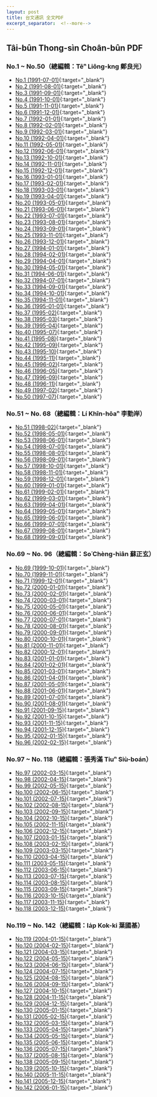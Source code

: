 ```yaml
---
layout: post
title: 台文通訊 全文PDF
excerpt_separator:  <!--more-->
---
```


## Tâi-bûn Thong-sìn Choân-bûn PDF

### No.1 ~ No.50（總編輯：Tēⁿ Liông-kng 鄭良光）

* [No.1 (1991-07-01)](/pdf/%E5%8F%B0%E6%96%87%E9%80%9A%E8%A8%8A_1991-07-01_No1.pdf){:target="_blank"}
* [No.2 (1991-08-01)](/pdf/%E5%8F%B0%E6%96%87%E9%80%9A%E8%A8%8A_1991-08-01_No2.pdf){:target="_blank"}
* [No.3 (1991-09-01)](/pdf/%E5%8F%B0%E6%96%87%E9%80%9A%E8%A8%8A_1991-09-01_No3.pdf){:target="_blank"}
* [No.4 (1991-10-01)](/pdf/%E5%8F%B0%E6%96%87%E9%80%9A%E8%A8%8A_1991-10-01_No4.pdf){:target="_blank"}
* [No.5 (1991-11-01)](/pdf/%E5%8F%B0%E6%96%87%E9%80%9A%E8%A8%8A_1991-11-01_No5.pdf){:target="_blank"}
* [No.6 (1991-12-01)](/pdf/%E5%8F%B0%E6%96%87%E9%80%9A%E8%A8%8A_1991-12-01_No6.pdf){:target="_blank"}
* [No.7 (1992-01-01)](/pdf/%E5%8F%B0%E6%96%87%E9%80%9A%E8%A8%8A_1992-01-01_No7.pdf){:target="_blank"}
* [No.8 (1992-02-01)](/pdf/%E5%8F%B0%E6%96%87%E9%80%9A%E8%A8%8A_1992-02-01_No8.pdf){:target="_blank"}
* [No.9 (1992-03-01)](/pdf/%E5%8F%B0%E6%96%87%E9%80%9A%E8%A8%8A_1992-03-01_No9.pdf){:target="_blank"}
* [No.10 (1992-04-01)](/pdf/%E5%8F%B0%E6%96%87%E9%80%9A%E8%A8%8A_1992-04-01_No10.pdf){:target="_blank"}
* [No.11 (1992-05-01)](/pdf/%E5%8F%B0%E6%96%87%E9%80%9A%E8%A8%8A_1992-05-01_No11.pdf){:target="_blank"}
* [No.12 (1992-06-01)](/pdf/%E5%8F%B0%E6%96%87%E9%80%9A%E8%A8%8A_1992-06-01_No12.pdf){:target="_blank"}
* [No.13 (1992-10-01)](/pdf/%E5%8F%B0%E6%96%87%E9%80%9A%E8%A8%8A_1992-10-01_No13.pdf){:target="_blank"}
* [No.14 (1992-11-01)](/pdf/%E5%8F%B0%E6%96%87%E9%80%9A%E8%A8%8A_1992-11-01_No14.pdf){:target="_blank"}
* [No.15 (1992-12-01)](/pdf/%E5%8F%B0%E6%96%87%E9%80%9A%E8%A8%8A_1992-12-01_No15.pdf){:target="_blank"}
* [No.16 (1993-01-01)](/pdf/%E5%8F%B0%E6%96%87%E9%80%9A%E8%A8%8A_1993-01-01_No16.pdf){:target="_blank"}
* [No.17 (1993-02-01)](/pdf/%E5%8F%B0%E6%96%87%E9%80%9A%E8%A8%8A_1993-02-01_No17.pdf){:target="_blank"}
* [No.18 (1993-03-01)](/pdf/%E5%8F%B0%E6%96%87%E9%80%9A%E8%A8%8A_1993-03-01_No18.pdf){:target="_blank"}
* [No.19 (1993-04-01)](/pdf/%E5%8F%B0%E6%96%87%E9%80%9A%E8%A8%8A_1993-04-01_No19.pdf){:target="_blank"}
* [No.20 (1993-05-01)](/pdf/%E5%8F%B0%E6%96%87%E9%80%9A%E8%A8%8A_1993-05-01_No20.pdf){:target="_blank"}
* [No.21 (1993-06-01)](/pdf/%E5%8F%B0%E6%96%87%E9%80%9A%E8%A8%8A_1993-06-01_No21.pdf){:target="_blank"}
* [No.22 (1993-07-01)](/pdf/%E5%8F%B0%E6%96%87%E9%80%9A%E8%A8%8A_1993-07-01_No22.pdf){:target="_blank"}
* [No.23 (1993-08-01)](/pdf/%E5%8F%B0%E6%96%87%E9%80%9A%E8%A8%8A_1993-08-01_No23.pdf){:target="_blank"}
* [No.24 (1993-09-01)](/pdf/%E5%8F%B0%E6%96%87%E9%80%9A%E8%A8%8A_1993-09-01_No24.pdf){:target="_blank"}
* [No.25 (1993-11-01)](/pdf/%E5%8F%B0%E6%96%87%E9%80%9A%E8%A8%8A_1993-11-01_No25.pdf){:target="_blank"}
* [No.26 (1993-12-01)](/pdf/%E5%8F%B0%E6%96%87%E9%80%9A%E8%A8%8A_1993-12-01_No26.pdf){:target="_blank"}
* [No.27 (1994-01-01)](/pdf/%E5%8F%B0%E6%96%87%E9%80%9A%E8%A8%8A_1994-01-01_No27.pdf){:target="_blank"}
* [No.28 (1994-02-01)](/pdf/%E5%8F%B0%E6%96%87%E9%80%9A%E8%A8%8A_1994-02-01_No28.pdf){:target="_blank"}
* [No.29 (1994-04-01)](/pdf/%E5%8F%B0%E6%96%87%E9%80%9A%E8%A8%8A_1994-04-01_No29.pdf){:target="_blank"}
* [No.30 (1994-05-01)](/pdf/%E5%8F%B0%E6%96%87%E9%80%9A%E8%A8%8A_1994-05-01_No30.pdf){:target="_blank"}
* [No.31 (1994-06-01)](/pdf/%E5%8F%B0%E6%96%87%E9%80%9A%E8%A8%8A_1994-06-01_No31.pdf){:target="_blank"}
* [No.32 (1994-07-01)](/pdf/%E5%8F%B0%E6%96%87%E9%80%9A%E8%A8%8A_1994-07-01_No32.pdf){:target="_blank"}
* [No.33 (1994-09-01)](/pdf/%E5%8F%B0%E6%96%87%E9%80%9A%E8%A8%8A_1994-09-01_No33.pdf){:target="_blank"}
* [No.34 (1994-10-01)](/pdf/%E5%8F%B0%E6%96%87%E9%80%9A%E8%A8%8A_1994-10-01_No34.pdf){:target="_blank"}
* [No.35 (1994-11-01)](/pdf/%E5%8F%B0%E6%96%87%E9%80%9A%E8%A8%8A_1994-11-01_No35.pdf){:target="_blank"}
* [No.36 (1995-01-01)](/pdf/%E5%8F%B0%E6%96%87%E9%80%9A%E8%A8%8A_1995-01-01_No36.pdf){:target="_blank"}
* [No.37 (1995-02)](/pdf/%E5%8F%B0%E6%96%87%E9%80%9A%E8%A8%8A_1995-02_No37.pdf){:target="_blank"}
* [No.38 (1995-03)](/pdf/%E5%8F%B0%E6%96%87%E9%80%9A%E8%A8%8A_1995-03_No38.pdf){:target="_blank"}
* [No.39 (1995-04)](/pdf/%E5%8F%B0%E6%96%87%E9%80%9A%E8%A8%8A_1995-04_No39.pdf){:target="_blank"}
* [No.40 (1995-07)](/pdf/%E5%8F%B0%E6%96%87%E9%80%9A%E8%A8%8A_1995-07_No40.pdf){:target="_blank"}
* [No.41 (1995-08)](/pdf/%E5%8F%B0%E6%96%87%E9%80%9A%E8%A8%8A_1995-08_No41.pdf){:target="_blank"}
* [No.42 (1995-09)](/pdf/%E5%8F%B0%E6%96%87%E9%80%9A%E8%A8%8A_1995-09_No42.pdf){:target="_blank"}
* [No.43 (1995-10)](/pdf/%E5%8F%B0%E6%96%87%E9%80%9A%E8%A8%8A_1995-10_No43.pdf){:target="_blank"}
* [No.44 (1995-11)](/pdf/%E5%8F%B0%E6%96%87%E9%80%9A%E8%A8%8A_1995-11_No44.pdf){:target="_blank"}
* [No.45 (1996-02)](/pdf/%E5%8F%B0%E6%96%87%E9%80%9A%E8%A8%8A_1996-02_No45.pdf){:target="_blank"}
* [No.46 (1996-05)](/pdf/%E5%8F%B0%E6%96%87%E9%80%9A%E8%A8%8A_1996-05_No46.pdf){:target="_blank"}
* [No.47 (1996-09)](/pdf/%E5%8F%B0%E6%96%87%E9%80%9A%E8%A8%8A_1996-09_No47.pdf){:target="_blank"}
* [No.48 (1996-11)](/pdf/%E5%8F%B0%E6%96%87%E9%80%9A%E8%A8%8A_1996-11_No48.pdf){:target="_blank"}
* [No.49 (1997-02)](/pdf/%E5%8F%B0%E6%96%87%E9%80%9A%E8%A8%8A_1997-02_No49.pdf){:target="_blank"}
* [No.50 (1997-07)](/pdf/%E5%8F%B0%E6%96%87%E9%80%9A%E8%A8%8A_1997-07_No50.pdf){:target="_blank"}

### No.51 ~ No. 68（總編輯：Lí Khîn-hōaⁿ 李勤岸）

* [No.51 (1998-02)](/pdf/%E5%8F%B0%E6%96%87%E9%80%9A%E8%A8%8A_1998-02_No51.pdf){:target="_blank"}
* [No.52 (1998-05-01)](/pdf/%E5%8F%B0%E6%96%87%E9%80%9A%E8%A8%8A_1998-05-01_No52.pdf){:target="_blank"}
* [No.53 (1998-06-01)](/pdf/%E5%8F%B0%E6%96%87%E9%80%9A%E8%A8%8A_1998-06-01_No53.pdf){:target="_blank"}
* [No.54 (1998-07-01)](/pdf/%E5%8F%B0%E6%96%87%E9%80%9A%E8%A8%8A_1998-07-01_No54.pdf){:target="_blank"}
* [No.55 (1998-08-01)](/pdf/%E5%8F%B0%E6%96%87%E9%80%9A%E8%A8%8A_1998-08-01_No55.pdf){:target="_blank"}
* [No.56 (1998-09-01)](/pdf/%E5%8F%B0%E6%96%87%E9%80%9A%E8%A8%8A_1998-09-01_No56.pdf){:target="_blank"}
* [No.57 (1998-10-01)](/pdf/%E5%8F%B0%E6%96%87%E9%80%9A%E8%A8%8A_1998-10-01_No57.pdf){:target="_blank"}
* [No.58 (1998-11-01)](/pdf/%E5%8F%B0%E6%96%87%E9%80%9A%E8%A8%8A_1998-11-01_No58.pdf){:target="_blank"}
* [No.59 (1998-12-01)](/pdf/%E5%8F%B0%E6%96%87%E9%80%9A%E8%A8%8A_1998-12-01_No59.pdf){:target="_blank"}
* [No.60 (1999-01-01)](/pdf/%E5%8F%B0%E6%96%87%E9%80%9A%E8%A8%8A_1999-01-01_No60.pdf){:target="_blank"}
* [No.61 (1999-02-01)](/pdf/%E5%8F%B0%E6%96%87%E9%80%9A%E8%A8%8A_1999-02-01_No61.pdf){:target="_blank"}
* [No.62 (1999-03-01)](/pdf/%E5%8F%B0%E6%96%87%E9%80%9A%E8%A8%8A_1999-03-01_No62.pdf){:target="_blank"}
* [No.63 (1999-04-01)](/pdf/%E5%8F%B0%E6%96%87%E9%80%9A%E8%A8%8A_1999-04-01_No63.pdf){:target="_blank"}
* [No.64 (1999-05-01)](/pdf/%E5%8F%B0%E6%96%87%E9%80%9A%E8%A8%8A_1999-05-01_No64.pdf){:target="_blank"}
* [No.65 (1999-06-01)](/pdf/%E5%8F%B0%E6%96%87%E9%80%9A%E8%A8%8A_1999-06-01_No65.pdf){:target="_blank"}
* [No.66 (1999-07-01)](/pdf/%E5%8F%B0%E6%96%87%E9%80%9A%E8%A8%8A_1999-07-01_No66.pdf){:target="_blank"}
* [No.67 (1999-08-01)](/pdf/%E5%8F%B0%E6%96%87%E9%80%9A%E8%A8%8A_1999-08-01_No67.pdf){:target="_blank"}
* [No.68 (1999-09-01)](/pdf/%E5%8F%B0%E6%96%87%E9%80%9A%E8%A8%8A_1999-09-01_No68.pdf){:target="_blank"}

### No.69 ~ No. 96（總編輯：So͘ Chèng-hiân 蘇正玄）

* [No.69 (1999-10-01)](/pdf/%E5%8F%B0%E6%96%87%E9%80%9A%E8%A8%8A_1999-10-01_No69.pdf){:target="_blank"}
* [No.70 (1999-11-01)](/pdf/%E5%8F%B0%E6%96%87%E9%80%9A%E8%A8%8A_1999-11-01_No70.pdf){:target="_blank"}
* [No.71 (1999-12-01)](/pdf/%E5%8F%B0%E6%96%87%E9%80%9A%E8%A8%8A_1999-12-01_No71.pdf){:target="_blank"}
* [No.72 (2000-01-01)](/pdf/%E5%8F%B0%E6%96%87%E9%80%9A%E8%A8%8A_2000-01-01_No72.pdf){:target="_blank"}
* [No.73 (2000-02-01)](/pdf/%E5%8F%B0%E6%96%87%E9%80%9A%E8%A8%8A_2000-02-01_No73.pdf){:target="_blank"}
* [No.74 (2000-03-01)](/pdf/%E5%8F%B0%E6%96%87%E9%80%9A%E8%A8%8A_2000-03-01_No74.pdf){:target="_blank"}
* [No.75 (2000-05-01)](/pdf/%E5%8F%B0%E6%96%87%E9%80%9A%E8%A8%8A_2000-05-01_No75.pdf){:target="_blank"}
* [No.76 (2000-06-01)](/pdf/%E5%8F%B0%E6%96%87%E9%80%9A%E8%A8%8A_2000-06-01_No76.pdf){:target="_blank"}
* [No.77 (2000-07-01)](/pdf/%E5%8F%B0%E6%96%87%E9%80%9A%E8%A8%8A_2000-07-01_No77.pdf){:target="_blank"}
* [No.78 (2000-08-01)](/pdf/%E5%8F%B0%E6%96%87%E9%80%9A%E8%A8%8A_2000-08-01_No78.pdf){:target="_blank"}
* [No.79 (2000-09-01)](/pdf/%E5%8F%B0%E6%96%87%E9%80%9A%E8%A8%8A_2000-09-01_No79.pdf){:target="_blank"}
* [No.80 (2000-10-01)](/pdf/%E5%8F%B0%E6%96%87%E9%80%9A%E8%A8%8A_2000-10-01_No80.pdf){:target="_blank"}
* [No.81 (2000-11-01)](/pdf/%E5%8F%B0%E6%96%87%E9%80%9A%E8%A8%8A_2000-11-01_No81.pdf){:target="_blank"}
* [No.82 (2000-12-01)](/pdf/%E5%8F%B0%E6%96%87%E9%80%9A%E8%A8%8A_2000-12-01_No82.pdf){:target="_blank"}
* [No.83 (2001-01-01)](/pdf/%E5%8F%B0%E6%96%87%E9%80%9A%E8%A8%8A_2001-01-01_No83.pdf){:target="_blank"}
* [No.84 (2001-02-01)](/pdf/%E5%8F%B0%E6%96%87%E9%80%9A%E8%A8%8A_2001-02-01_No84.pdf){:target="_blank"}
* [No.85 (2001-03-01)](/pdf/%E5%8F%B0%E6%96%87%E9%80%9A%E8%A8%8A_2001-03-01_No85.pdf){:target="_blank"}
* [No.86 (2001-04-01)](/pdf/%E5%8F%B0%E6%96%87%E9%80%9A%E8%A8%8A_2001-04-01_No86.pdf){:target="_blank"}
* [No.87 (2001-05-01)](/pdf/%E5%8F%B0%E6%96%87%E9%80%9A%E8%A8%8A_2001-05-01_No87.pdf){:target="_blank"}
* [No.88 (2001-06-01)](/pdf/%E5%8F%B0%E6%96%87%E9%80%9A%E8%A8%8A_2001-06-01_No88.pdf){:target="_blank"}
* [No.89 (2001-07-01)](/pdf/%E5%8F%B0%E6%96%87%E9%80%9A%E8%A8%8A_2001-07-01_No89.pdf){:target="_blank"}
* [No.90 (2001-08-01)](/pdf/%E5%8F%B0%E6%96%87%E9%80%9A%E8%A8%8A_2001-08-01_No90.pdf){:target="_blank"}
* [No.91 (2001-09-15)](/pdf/%E5%8F%B0%E6%96%87%E9%80%9A%E8%A8%8A_2001-09-15_No91.pdf){:target="_blank"}
* [No.92 (2001-10-15)](/pdf/%E5%8F%B0%E6%96%87%E9%80%9A%E8%A8%8A_2001-10-15_No92.pdf){:target="_blank"}
* [No.93 (2001-11-15)](/pdf/%E5%8F%B0%E6%96%87%E9%80%9A%E8%A8%8A_2001-11-15_No93.pdf){:target="_blank"}
* [No.94 (2001-12-15)](/pdf/%E5%8F%B0%E6%96%87%E9%80%9A%E8%A8%8A_2001-12-15_No94.pdf){:target="_blank"}
* [No.95 (2002-01-15)](/pdf/%E5%8F%B0%E6%96%87%E9%80%9A%E8%A8%8A_2002-01-15_No95.pdf){:target="_blank"}
* [No.96 (2002-02-15)](/pdf/%E5%8F%B0%E6%96%87%E9%80%9A%E8%A8%8A_2002-02-15_No96.pdf){:target="_blank"}

### No.97 ~ No. 118（總編輯：張秀滿 Tiuⁿ Siù-boán）

* [No.97 (2002-03-15)](/pdf/%E5%8F%B0%E6%96%87%E9%80%9A%E8%A8%8A_2002-03-15_No97.pdf){:target="_blank"}
* [No.98 (2002-04-15)](/pdf/%E5%8F%B0%E6%96%87%E9%80%9A%E8%A8%8A_2002-04-15_No98.pdf){:target="_blank"}
* [No.99 (2002-05-15)](/pdf/%E5%8F%B0%E6%96%87%E9%80%9A%E8%A8%8A_2002-05-15_No99.pdf){:target="_blank"}
* [No.100 (2002-06-15)](/pdf/%E5%8F%B0%E6%96%87%E9%80%9A%E8%A8%8A_2002-06-15_No100.pdf){:target="_blank"}
* [No.101 (2002-07-15)](/pdf/%E5%8F%B0%E6%96%87%E9%80%9A%E8%A8%8A_2002-07-15_No101.pdf){:target="_blank"}
* [No.102 (2002-08-15)](/pdf/%E5%8F%B0%E6%96%87%E9%80%9A%E8%A8%8A_2002-08-15_No102.pdf){:target="_blank"}
* [No.103 (2002-09-15)](/pdf/%E5%8F%B0%E6%96%87%E9%80%9A%E8%A8%8A_2002-09-15_No103.pdf){:target="_blank"}
* [No.104 (2002-10-15)](/pdf/%E5%8F%B0%E6%96%87%E9%80%9A%E8%A8%8A_2002-10-15_No104.pdf){:target="_blank"}
* [No.105 (2002-11-15)](/pdf/%E5%8F%B0%E6%96%87%E9%80%9A%E8%A8%8A_2002-11-15_No105.pdf){:target="_blank"}
* [No.106 (2002-12-15)](/pdf/%E5%8F%B0%E6%96%87%E9%80%9A%E8%A8%8A_2002-12-15_No106.pdf){:target="_blank"}
* [No.107 (2003-01-15)](/pdf/%E5%8F%B0%E6%96%87%E9%80%9A%E8%A8%8A_2003-01-15_No107.pdf){:target="_blank"}
* [No.108 (2003-02-15)](/pdf/%E5%8F%B0%E6%96%87%E9%80%9A%E8%A8%8A_2003-02-15_No108.pdf){:target="_blank"}
* [No.109 (2003-03-15)](/pdf/%E5%8F%B0%E6%96%87%E9%80%9A%E8%A8%8A_2003-03-15_No109.pdf){:target="_blank"}
* [No.110 (2003-04-15)](/pdf/%E5%8F%B0%E6%96%87%E9%80%9A%E8%A8%8A_2003-04-15_No110.pdf){:target="_blank"}
* [No.111 (2003-05-15)](/pdf/%E5%8F%B0%E6%96%87%E9%80%9A%E8%A8%8A_2003-05-15_No111.pdf){:target="_blank"}
* [No.112 (2003-06-15)](/pdf/%E5%8F%B0%E6%96%87%E9%80%9A%E8%A8%8A_2003-06-15_No112.pdf){:target="_blank"}
* [No.113 (2003-07-15)](/pdf/%E5%8F%B0%E6%96%87%E9%80%9A%E8%A8%8A_2003-07-15_No113.pdf){:target="_blank"}
* [No.114 (2003-08-15)](/pdf/%E5%8F%B0%E6%96%87%E9%80%9A%E8%A8%8A_2003-08-15_No114.pdf){:target="_blank"}
* [No.115 (2003-09-15)](/pdf/%E5%8F%B0%E6%96%87%E9%80%9A%E8%A8%8A_2003-09-15_No115.pdf){:target="_blank"}
* [No.116 (2003-10-15)](/pdf/%E5%8F%B0%E6%96%87%E9%80%9A%E8%A8%8A_2003-10-15_No116.pdf){:target="_blank"}
* [No.117 (2003-11-15)](/pdf/%E5%8F%B0%E6%96%87%E9%80%9A%E8%A8%8A_2003-11-15_No117.pdf){:target="_blank"}
* [No.118 (2003-12-15)](/pdf/%E5%8F%B0%E6%96%87%E9%80%9A%E8%A8%8A_2003-12-15_No118.pdf){:target="_blank"}

### No.119 ~ No. 142（總編輯：Ia̍p Kok-ki 葉國基）

* [No.119 (2004-01-15)](/pdf/%E5%8F%B0%E6%96%87%E9%80%9A%E8%A8%8A_2004-01-15_No119.pdf){:target="_blank"}
* [No.120 (2004-02-15)](/pdf/%E5%8F%B0%E6%96%87%E9%80%9A%E8%A8%8A_2004-02-15_No120.pdf){:target="_blank"}
* [No.121 (2004-03-15)](/pdf/%E5%8F%B0%E6%96%87%E9%80%9A%E8%A8%8A_2004-03-15_No121.pdf){:target="_blank"}
* [No.122 (2004-05-15)](/pdf/%E5%8F%B0%E6%96%87%E9%80%9A%E8%A8%8A_2004-05-15_No122.pdf){:target="_blank"}
* [No.123 (2004-06-15)](/pdf/%E5%8F%B0%E6%96%87%E9%80%9A%E8%A8%8A_2004-06-15_No123.pdf){:target="_blank"}
* [No.124 (2004-07-15)](/pdf/%E5%8F%B0%E6%96%87%E9%80%9A%E8%A8%8A_2004-07-15_No124.pdf){:target="_blank"}
* [No.125 (2004-08-15)](/pdf/%E5%8F%B0%E6%96%87%E9%80%9A%E8%A8%8A_2004-08-15_No125.pdf){:target="_blank"}
* [No.126 (2004-09-15)](/pdf/%E5%8F%B0%E6%96%87%E9%80%9A%E8%A8%8A_2004-09-15_No126.pdf){:target="_blank"}
* [No.127 (2004-10-15)](/pdf/%E5%8F%B0%E6%96%87%E9%80%9A%E8%A8%8A_2004-10-15_No127.pdf){:target="_blank"}
* [No.128 (2004-11-15)](/pdf/%E5%8F%B0%E6%96%87%E9%80%9A%E8%A8%8A_2004-11-15_No128.pdf){:target="_blank"}
* [No.129 (2004-12-15)](/pdf/%E5%8F%B0%E6%96%87%E9%80%9A%E8%A8%8A_2004-12-15_No129.pdf){:target="_blank"}
* [No.130 (2005-01-15)](/pdf/%E5%8F%B0%E6%96%87%E9%80%9A%E8%A8%8A_2005-01-15_No130.pdf){:target="_blank"}
* [No.131 (2005-02-15)](/pdf/%E5%8F%B0%E6%96%87%E9%80%9A%E8%A8%8A_2005-02-15_No131.pdf){:target="_blank"}
* [No.132 (2005-03-15)](/pdf/%E5%8F%B0%E6%96%87%E9%80%9A%E8%A8%8A_2005-03-15_No132.pdf){:target="_blank"}
* [No.133 (2005-04-15)](/pdf/%E5%8F%B0%E6%96%87%E9%80%9A%E8%A8%8A_2005-04-15_No133.pdf){:target="_blank"}
* [No.134 (2005-05-15)](/pdf/%E5%8F%B0%E6%96%87%E9%80%9A%E8%A8%8A_2005-05-15_No134.pdf){:target="_blank"}
* [No.135 (2005-06-15)](/pdf/%E5%8F%B0%E6%96%87%E9%80%9A%E8%A8%8A_2005-06-15_No135.pdf){:target="_blank"}
* [No.136 (2005-07-15)](/pdf/%E5%8F%B0%E6%96%87%E9%80%9A%E8%A8%8A_2005-07-15_No136.pdf){:target="_blank"}
* [No.137 (2005-08-15)](/pdf/%E5%8F%B0%E6%96%87%E9%80%9A%E8%A8%8A_2005-08-15_No137.pdf){:target="_blank"}
* [No.138 (2005-09-15)](/pdf/%E5%8F%B0%E6%96%87%E9%80%9A%E8%A8%8A_2005-09-15_No138.pdf){:target="_blank"}
* [No.139 (2005-10-15)](/pdf/%E5%8F%B0%E6%96%87%E9%80%9A%E8%A8%8A_2005-10-15_No139.pdf){:target="_blank"}
* [No.140 (2005-11-15)](/pdf/%E5%8F%B0%E6%96%87%E9%80%9A%E8%A8%8A_2005-11-15_No140.pdf){:target="_blank"}
* [No.141 (2005-12-15)](/pdf/%E5%8F%B0%E6%96%87%E9%80%9A%E8%A8%8A_2005-12-15_No141.pdf){:target="_blank"}
* [No.142 (2006-01-15)](/pdf/%E5%8F%B0%E6%96%87%E9%80%9A%E8%A8%8A_2006-01-15_No142.pdf){:target="_blank"}
